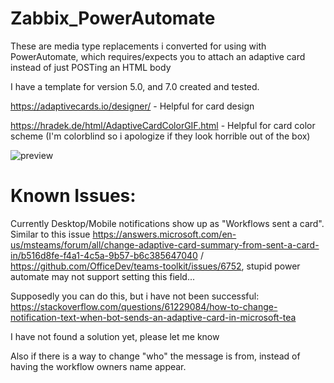 # Zabbix_PowerAutomate

These are media type replacements i converted for using with PowerAutomate, which requires/expects you to attach an adaptive card instead of just POSTing an HTML body

I have a template for version 5.0, and 7.0 created and tested.

https://adaptivecards.io/designer/ - Helpful for card design

https://hradek.de/html/AdaptiveCardColorGIF.html - Helpful for card color scheme (I'm colorblind so i apologize if they look horrible out of the box)

![preview](https://i.imgur.com/oGcv5zB.png)


# Known Issues:

Currently Desktop/Mobile notifications show up as "Workflows sent a card". Similar to this issue https://answers.microsoft.com/en-us/msteams/forum/all/change-adaptive-card-summary-from-sent-a-card-in/b516d8fe-f4a1-4c5a-9b57-b6c385647040 / https://github.com/OfficeDev/teams-toolkit/issues/6752, stupid power automate may not support setting this field...

Supposedly you can do this, but i have not been successful:
https://stackoverflow.com/questions/61229084/how-to-change-notification-text-when-bot-sends-an-adaptive-card-in-microsoft-tea

I have not found a solution yet, please let me know

Also if there is a way to change "who" the message is from, instead of having the workflow owners name appear.
